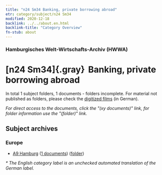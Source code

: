 ```yaml
---
title: "n24 Sm34 Banking, private borrowing abroad"
etr: category/subject/n24 Sm34
modified: 2020-12-18
backlink: ../../about.en.html
backlink-title: "Category Overview"
fn-stub: about
---
```


### Hamburgisches Welt-Wirtschafts-Archiv (HWWA)
# [n24 Sm34]{.gray}&#8201; Banking, private borrowing abroad&#160; 





In total 1 subject folders, 1 documents - folders incomplete.
For material not published as folders, please check the [digitized films](/film/h1_sh) (in German).

_For direct access to the documents, click the "(xy documents)" link, for folder information use the "(folder)" link._

## Subject archives



### Europe

- [A9 Hamburg](../../../geo/about.en.html#A9) (<a href="https://dfg-viewer.de/show/?tx_dlf[id]=https://pm20.zbw.eu/mets/sh/1409xx/140905/1617xx/161708/public.mets.en.xml" target="_blank">1 documents</a>) ([folder](http://purl.org/pressemappe20/folder/sh/140905,161708))


_* The English category label is an unchecked automated translation of the German label._

